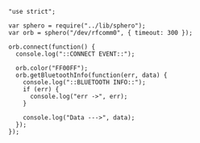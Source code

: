     "use strict";

    var sphero = require("../lib/sphero");
    var orb = sphero("/dev/rfcomm0", { timeout: 300 });

    orb.connect(function() {
      console.log("::CONNECT EVENT::");

      orb.color("FF00FF");
      orb.getBluetoothInfo(function(err, data) {
        console.log("::BLUETOOTH INFO::");
        if (err) {
          console.log("err ->", err);
        }

        console.log("Data --->", data);
      });
    });
